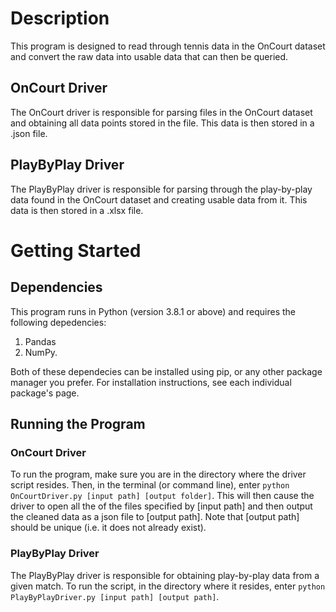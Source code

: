 # Description 
This program is designed to read through tennis data in the OnCourt dataset and convert the raw data into usable data that can then be queried.
## OnCourt Driver
The OnCourt driver is responsible for parsing files in the OnCourt dataset and obtaining all data points stored in the file. This data is then stored in a .json file.
## PlayByPlay Driver
The PlayByPlay driver is responsible for parsing through the play-by-play data found in the OnCourt dataset and creating usable data from it. This data is then stored in a .xlsx file. 
# Getting Started
## Dependencies
This program runs in Python (version 3.8.1 or above) and requires the following depedencies:
1. Pandas
2. NumPy.

Both of these dependecies can be installed using pip, or any other package manager you prefer. For installation instructions, see each individual package's page.
## Running the Program
### OnCourt Driver
To run the program, make sure you are in the directory where the driver script resides. Then, in the terminal (or command line), enter `python OnCourtDriver.py [input path] [output folder]`. This will then cause the driver to open all the of the files specified by [input path] and then output the cleaned data as a json file to [output path]. Note that [output path] should be unique (i.e. it does not already exist).
### PlayByPlay Driver
The PlayByPlay driver is responsible for obtaining play-by-play data from a given match. To run the script, in the directory where it resides, enter `python PlayByPlayDriver.py [input path] [output path]`.
